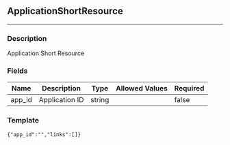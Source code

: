 ## ApplicationShortResource
---
### Description
Application Short Resource
### Fields
| Name | Description | Type | Allowed Values | Required |
| ---- | ----------- | ---- | -------------- | -------- |
| app_id | Application ID | string |  | false |
### Template
```
{"app_id":"","links":[]}
```
